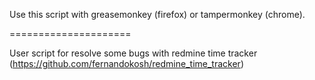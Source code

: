 
Use this script with greasemonkey (firefox) or tampermonkey (chrome).

=====================

User script for resolve some bugs with redmine time tracker (https://github.com/fernandokosh/redmine_time_tracker)
